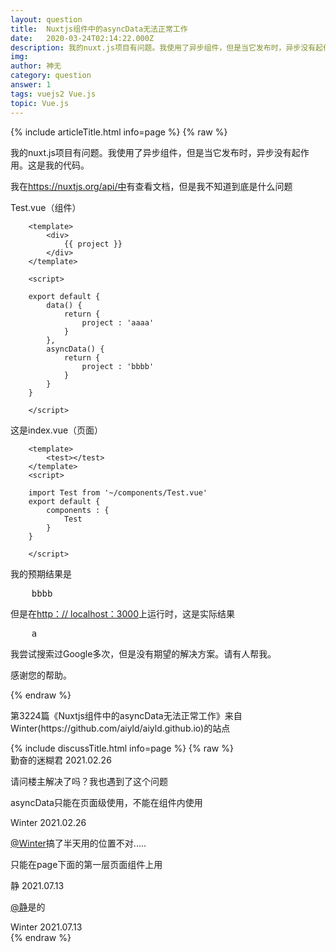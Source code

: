 ```yaml
---
layout: question
title:  Nuxtjs组件中的asyncData无法正常工作
date:   2020-03-24T02:14:22.000Z
description: 我的nuxt.js项目有问题。我使用了异步组件，但是当它发布时，异步没有起作用。这是我的代码。我在https //nuxtjs.org/api/中有查...
img: 
author: 神无
category: question
answer: 1
tags: vuejs2 Vue.js
topic: Vue.js
---
```

<div class="article-root">
  <div class="article">
    {% include articleTitle.html info=page %}
    {% raw %}
    <div class="article-content"><p><font style="vertical-align: inherit;"><font style="vertical-align: inherit;">我的nuxt.js项目有问题。</font><font style="vertical-align: inherit;">我使用了异步组件，但是当它发布时，异步没有起作用。</font><font style="vertical-align: inherit;">这是我的代码。</font></font></p>

<p><font style="vertical-align: inherit;"><font style="vertical-align: inherit;">我在</font></font><a href="https://nuxtjs.org/api/" rel="nofollow noreferrer"><font style="vertical-align: inherit;"><font style="vertical-align: inherit;">https://nuxtjs.org/api/中</font></font></a><font style="vertical-align: inherit;"><font style="vertical-align: inherit;">有查看文档，</font><font style="vertical-align: inherit;">但是我不知道到底是什么问题</font></font></p>

<p><font style="vertical-align: inherit;"><font style="vertical-align: inherit;">Test.vue（组件）</font></font></p>

<pre><code>    &lt;template&gt;<font></font>
        &lt;div&gt;<font></font>
            {{ project }}<font></font>
        &lt;/div&gt;<font></font>
    &lt;/template&gt;<font></font>
<font></font>
    &lt;script&gt;<font></font>
<font></font>
    export default {<font></font>
        data() {<font></font>
            return {<font></font>
                project : 'aaaa'<font></font>
            }<font></font>
        },<font></font>
        asyncData() {<font></font>
            return {<font></font>
                project : 'bbbb'<font></font>
            }<font></font>
        }<font></font>
    }<font></font>
<font></font>
    &lt;/script&gt;<font></font>
</code></pre>

<p><font style="vertical-align: inherit;"><font style="vertical-align: inherit;">这是index.vue（页面）</font></font></p>

<pre><code>    &lt;template&gt;<font></font>
        &lt;test&gt;&lt;/test&gt;<font></font>
    &lt;/template&gt;<font></font>
    &lt;script&gt;<font></font>
<font></font>
    import Test from '~/components/Test.vue'<font></font>
    export default {<font></font>
        components : {<font></font>
            Test<font></font>
        }<font></font>
    }<font></font>
<font></font>
    &lt;/script&gt;<font></font>
</code></pre>

<p><font style="vertical-align: inherit;"><font style="vertical-align: inherit;">我的预期结果是</font></font></p>

<pre><font style="vertical-align: inherit;"><font style="vertical-align: inherit;">    bbbb
</font></font></pre>

<p><font style="vertical-align: inherit;"><font style="vertical-align: inherit;">但是在</font></font><a href="http://localhost:3000" rel="nofollow noreferrer"><font style="vertical-align: inherit;"><font style="vertical-align: inherit;">http：// localhost：3000</font></font></a><font style="vertical-align: inherit;"><font style="vertical-align: inherit;">上运行时，</font><font style="vertical-align: inherit;">这是实际结果</font></font></p>

<pre><font style="vertical-align: inherit;"><font style="vertical-align: inherit;">    a
</font></font></pre>

<p><font style="vertical-align: inherit;"><font style="vertical-align: inherit;">我尝试搜索过Google多次，但是没有期望的解决方案。</font><font style="vertical-align: inherit;">请有人帮我。</font></font></p>

<p><font style="vertical-align: inherit;"><font style="vertical-align: inherit;">感谢您的帮助。</font></font></p></div>
    {% endraw %}
  </div>
  <p class="winter_mark">第3224篇《Nuxtjs组件中的asyncData无法正常工作》来自Winter(https://github.com/aiyld/aiyld.github.io)的站点</p>
  <div class="discuss-wrapper">
    {% include discussTitle.html info=page %}
    {% raw %}
    <div class="discuss-list">
    <div class="discuss-item">
        <div class="discuss-parent">
          <div class="discuss-meta">
            <span class="discuss-user">勤奋的迷糊君</span>
            <span class="discuss-time">2021.02.26</span>
          </div>
          <div class="discuss-comment"><p>请问楼主解决了吗？我也遇到了这个问题</p></div>
        </div><div class="discuss-children">
          <div class="discuss-child">
            <div class="discuss-comment"><p>asyncData只能在页面级使用，不能在组件内使用</p></div>
            <div class="discuss-meta">
              <span class="discuss-user">Winter</span>
              <span class="discuss-time">2021.02.26</span>
            </div>
          </div><div class="discuss-child">
            <div class="discuss-comment"><p><a href='/home/1'>@Winter</a>搞了半天用的位置不对..... &nbsp;</p><p>只能在page下面的第一层页面组件上用</p></div>
            <div class="discuss-meta">
              <span class="discuss-user">静</span>
              <span class="discuss-time">2021.07.13</span>
            </div>
          </div><div class="discuss-child">
            <div class="discuss-comment"><p><a href='/home/27029'>@静</a>是的</p></div>
            <div class="discuss-meta">
              <span class="discuss-user">Winter</span>
              <span class="discuss-time">2021.07.13</span>
            </div>
          </div></div>
        </div>
    </div>
    {% endraw %}
  </div>
<div>
